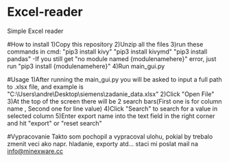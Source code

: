 # Excel-reader
Simple Excel reader

#How to install
1)Copy this repository
2)Unzip all the files
3)run these commands in cmd:
"pip3 install kivy"
"pip3 install kivymd"
"pip3 install pandas"
-If you still get "no module named {modulenamehere}" error, just run "pip3 install {modulenamehere}"
4)Run main_gui.py

#Usage
1)After running the main_gui.py you will be asked to input a full path to .xlsx file, and example is "C:\Users\andre\Desktop\siemens\zadanie_data.xlsx"
2)Click "Open File"
3)At the top of the screen there will be 2 search bars(First one is for column name , Second one for line value)
4)Click "Search" to search for a value in selected column
5)Enter export name into the text field in the right corner and hit "export" or "reset search"


#Vypracovanie
Takto som pochopil a vypracoval ulohu, pokial by trebalo zmenit veci ako napr. hladanie, exporty atd...
staci mi poslat mail na info@minexware.cc

